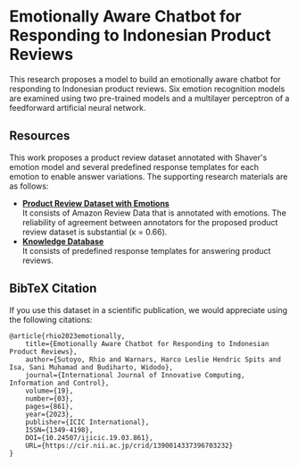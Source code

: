 # Emotionally Aware Chatbot for Responding to Indonesian Product Reviews
This research proposes a model to build an emotionally aware chatbot for responding to Indonesian product reviews. 
Six emotion recognition models are examined using two pre-trained models and a multilayer perceptron of a feedforward artificial neural network.
	
## Resources
This work proposes a product review dataset annotated with Shaver's emotion model and several predefined response templates for each emotion to enable answer variations.
The supporting research materials are as follows:
- [**Product Review Dataset with Emotions**](https://github.com/rhiosutoyo/Indonesian-EAC/tree/main/dataset/product-reviews-with-emotions)<br>
It consists of Amazon Review Data that is annotated with emotions.
The reliability of agreement between annotators for the proposed product review dataset is substantial (κ = 0.66).
- [**Knowledge Database**](https://github.com/rhiosutoyo/Indonesian-EAC/blob/main/dataset/response-templates/predefined_respond_semicolon_delimited.csv)<br>
It consists of predefined response templates for answering product reviews.

## BibTeX Citation
If you use this dataset in a scientific publication, we would appreciate using the following citations:

```
@article{rhio2023emotionally,
	title={Emotionally Aware Chatbot for Responding to Indonesian Product Reviews},
	author={Sutoyo, Rhio and Warnars, Harco Leslie Hendric Spits and Isa, Sani Muhamad and Budiharto, Widodo},
	journal={International Journal of Innovative Computing, Information and Control},
	volume={19},
	number={03},
	pages={861},
	year={2023},
	publisher={ICIC International},
	ISSN={1349-4198},
	DOI={10.24507/ijicic.19.03.861},
	URL={https://cir.nii.ac.jp/crid/1390014337396703232}
}
```

